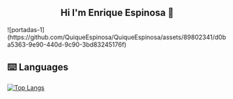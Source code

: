 <h2 align=center> Hi I'm Enrique Espinosa 👋</h2> 
![portadas-1](https://github.com/QuiqueEspinosa/QuiqueEspinosa/assets/89802341/d0ba5363-9e90-440d-9c90-3bd83245176f)

<!--
**QuiqueEspinosa/QuiqueEspinosa** is a ✨ _special_ ✨ repository because its `README.md` (this file) appears on your GitHub profile.

Here are some ideas to get you started:

- 🔭 I’m currently working on ...
- 🌱 I’m currently learning ...
- 👯 I’m looking to collaborate on ...
- 🤔 I’m looking for help with ...
- 💬 Ask me about ...
- 📫 How to reach me: ...
- 😄 Pronouns: ...
- ⚡ Fun fact: ...
-->
## ⌨️ Languages 
[![Top Langs](https://github-readme-stats.vercel.app/api/top-langs/?username=QuiqueEspinosa&layout=compact&theme=tokyonight)](https://github.com/Lagaress/github-readme-stats)
